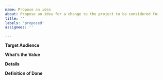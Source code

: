 ```yaml
---
name: Propose an idea
about: Propose an idea for a change to the project to be considered for the project roadmap
title: ''
labels: 'proposed'
assignees: ''

---
```


**Target Audience**
<!-- Describe the target audience for this change to the project. -->

**What’s the Value**
<!-- Describe the value of implementing the proposed idea. -->

**Details**
<!-- Provide more context and details for the proposal. -->

**Definition of Done**
<!-- Specify the outcomes that, once achieved, mean the work for the proposed idea has been completed. -->
